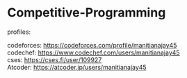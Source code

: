 # Competitive-Programming

profiles:

codeforces: https://codeforces.com/profile/manitianajay45  
codechef: https://www.codechef.com/users/manitianajay45  
cses: https://cses.fi/user/109927       
Atcoder: https://atcoder.jp/users/manitianajay45
   
